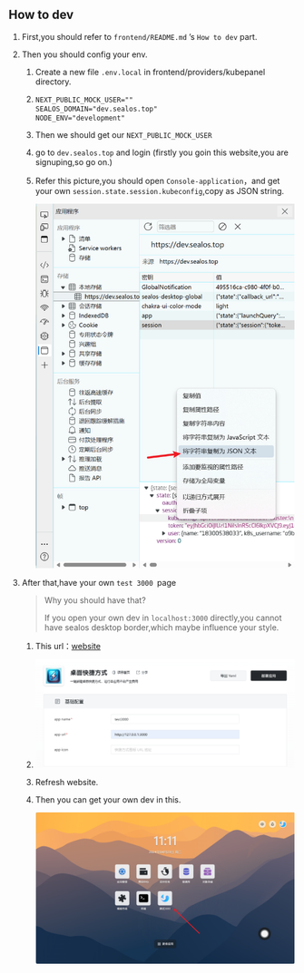## How to dev

1. First,you should refer to `frontend/README.md` ’s `How to dev` part.

2. Then you should config your env.

   1. Create a new file `.env.local` in frontend/providers/kubepanel directory.

   2. ```
      NEXT_PUBLIC_MOCK_USER=""
      SEALOS_DOMAIN="dev.sealos.top"
      NODE_ENV="development"
      ```

   3.  Then we should get our `NEXT_PUBLIC_MOCK_USER`

      1. go to `dev.sealos.top`  and login (firstly you goin this website,you are signuping,so go on.)

      2. Refer this picture,you should open `Console-application`，and get your own `session.state.session.kubeconfig`,copy as JSON string.

         ![image-20240423105724369](https://raw.githubusercontent.com/mlhiter/typora-images/master/202404231101028.png)

3. After that,have your own `test 3000 `page

   > Why you should have that?
   >
   > If you open your own dev in `localhost:3000` directly,you cannot have sealos desktop border,which maybe influence your style.

   1. This url：[website](https://cloud.sealos.run/?openapp=system-template%3FtemplateName%3Done-step-shortcuts)

   2. ![image-20240423111024336](https://raw.githubusercontent.com/mlhiter/typora-images/master/202404231110609.png)

   3. Refresh website.

   4. Then you can get your own dev in this.

      ![image-20240423111123308](https://raw.githubusercontent.com/mlhiter/typora-images/master/202404231111720.png)